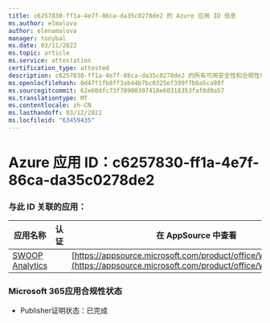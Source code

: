 ```yaml
---
title: c6257830-ff1a-4e7f-86ca-da35c0278de2 的 Azure 应用 ID 信息
ms.author: elmalova
author: elenamalova
manager: tonybal
ms.date: 03/11/2022
ms.topic: article
ms.service: attestation
certification_type: attested
description: c6257830-ff1a-4e7f-86ca-da35c0278de2 的所有可用安全性和合规性信息。
ms.openlocfilehash: 0d47f1fb8ff3ab44b7bc0325ef399f7b6a5ca98f
ms.sourcegitcommit: 62e60dfc73f78900307418e60318353faf8d9a57
ms.translationtype: MT
ms.contentlocale: zh-CN
ms.lasthandoff: 03/12/2022
ms.locfileid: "63459435"
---
```

# <a name="azure-app-id-c6257830-ff1a-4e7f-86ca-da35c0278de2"></a>Azure 应用 ID：c6257830-ff1a-4e7f-86ca-da35c0278de2


### <a name="apps-associated-with-this-id"></a>与此 ID 关联的应用：
| **应用名称** | **认证** | **在 AppSource 中查看** |
|--------------|---------------|-----------------------|
| [SWOOP Analytics](../forward/WA200000877) |  | [https://appsource.microsoft.com/product/office/WA200000877](https://appsource.microsoft.com/product/office/WA200000877) |

### <a name="microsoft-365-app-compliance-status"></a>Microsoft 365应用合规性状态
- Publisher证明状态：已完成
